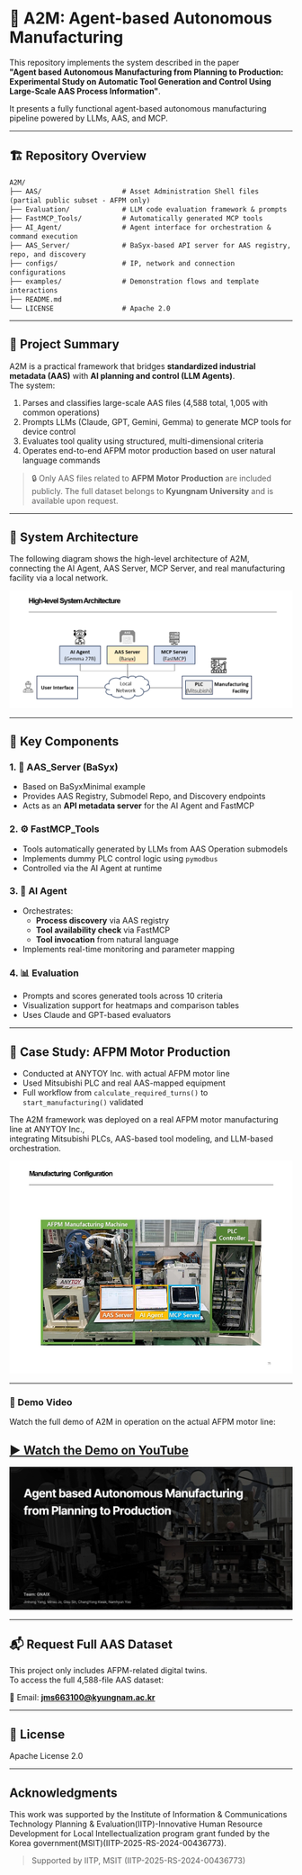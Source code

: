 
# 🤖 A2M: Agent-based Autonomous Manufacturing

This repository implements the system described in the paper  
**"Agent based Autonomous Manufacturing from Planning to Production: Experimental Study on Automatic Tool Generation and Control Using Large-Scale AAS Process Information"**.

It presents a fully functional agent-based autonomous manufacturing pipeline powered by LLMs, AAS, and MCP.

---

## 🏗️ Repository Overview

```
A2M/
├── AAS/                    # Asset Administration Shell files (partial public subset - AFPM only)
├── Evaluation/             # LLM code evaluation framework & prompts
├── FastMCP_Tools/          # Automatically generated MCP tools
├── AI_Agent/               # Agent interface for orchestration & command execution
├── AAS_Server/             # BaSyx-based API server for AAS registry, repo, and discovery
├── configs/                # IP, network and connection configurations
├── examples/               # Demonstration flows and template interactions
├── README.md              
└── LICENSE                 # Apache 2.0
```

---

## 📖 Project Summary

A2M is a practical framework that bridges **standardized industrial metadata (AAS)** with **AI planning and control (LLM Agents)**.  
The system:

1. Parses and classifies large-scale AAS files (4,588 total, 1,005 with common operations)
2. Prompts LLMs (Claude, GPT, Gemini, Gemma) to generate MCP tools for device control
3. Evaluates tool quality using structured, multi-dimensional criteria
4. Operates end-to-end AFPM motor production based on user natural language commands

> 🔒 Only AAS files related to **AFPM Motor Production** are included publicly.
> The full dataset belongs to **Kyungnam University** and is available upon request.


---

## 🧠 System Architecture

The following diagram shows the high-level architecture of A2M,  
connecting the AI Agent, AAS Server, MCP Server, and real manufacturing facility via a local network.

![Architecture](/asset/Image/Architecture.png)

---

## 🧠 Key Components

### 1. 📁 AAS_Server (BaSyx)

- Based on BaSyxMinimal example
- Provides AAS Registry, Submodel Repo, and Discovery endpoints
- Acts as an **API metadata server** for the AI Agent and FastMCP

### 2. ⚙️ FastMCP_Tools

- Tools automatically generated by LLMs from AAS Operation submodels
- Implements dummy PLC control logic using `pymodbus`
- Controlled via the AI Agent at runtime

### 3. 🤖 AI Agent

- Orchestrates:
  - **Process discovery** via AAS registry
  - **Tool availability check** via FastMCP
  - **Tool invocation** from natural language
- Implements real-time monitoring and parameter mapping

### 4. 📊 Evaluation

- Prompts and scores generated tools across 10 criteria
- Visualization support for heatmaps and comparison tables
- Uses Claude and GPT-based evaluators

---

## 🧪 Case Study: AFPM Motor Production

- Conducted at ANYTOY Inc. with actual AFPM motor line
- Used Mitsubishi PLC and real AAS-mapped equipment
- Full workflow from `calculate_required_turns()` to `start_manufacturing()` validated

The A2M framework was deployed on a real AFPM motor manufacturing line at ANYTOY Inc.,  
integrating Mitsubishi PLCs, AAS-based tool modeling, and LLM-based orchestration.

![Real AFPM Setup](asset/Image/Process%20Image.jpg)

---

### 🎥 Demo Video

Watch the full demo of A2M in operation on the actual AFPM motor line:

[▶️ Watch the Demo on YouTube](https://www.youtube.com/watch?v=alrfzhOwG-4)
---
[![Demo Video](asset/Image/thumbnail.PNG)](https://www.youtube.com/watch?v=alrfzhOwG-4)

---

## 📬 Request Full AAS Dataset

This project only includes AFPM-related digital twins.  
To access the full 4,588-file AAS dataset:

📩 Email: **[jms663100@kyungnam.ac.kr](mailto:jms663100@kyungnam.ac.kr)**  


---

## 📜 License

Apache License 2.0

---
## Acknowledgments
This work was supported by the Institute of Information & Communications Technology Planning & Evaluation(IITP)-Innovative Human Resource Development for Local Intellectualization program grant funded by the Korea government(MSIT)(IITP-2025-RS-2024-00436773).

> Supported by IITP, MSIT (IITP-2025-RS-2024-00436773)
